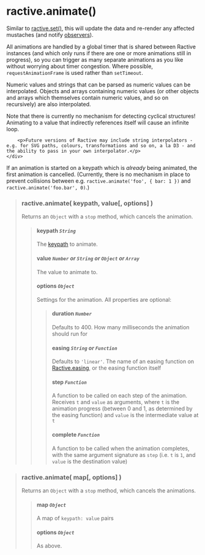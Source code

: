 # ractive.animate()


Similar to [ractive.set()](ractive.set().md), this will update the data and re-render any affected mustaches (and notify [observers](observers.md)).

All animations are handled by a global timer that is shared between Ractive instances (and which only runs if there are one or more animations still in progress), so you can trigger as many separate animations as you like without worrying about timer congestion. Where possible, `requestAnimationFrame` is used rather than `setTimeout`.

Numeric values and strings that can be parsed as numeric values can be interpolated. Objects and arrays containing numeric values (or other objects and arrays which themselves contain numeric values, and so on recursively) are also interpolated.

<aside>
    <div class='aside-inner'>
        <p>Note that there is currently no mechanism for detecting cyclical structures! Animating to a value that indirectly references itself will cause an infinite loop.</p>

        <p>Future versions of Ractive may include string interpolators - e.g. for SVG paths, colours, transformations and so on, a la D3 - and the ability to pass in your own interpolator.</p>
    </div>
</aside>

If an animation is started on a keypath which is *already* being animated, the first animation is cancelled. (Currently, there is no mechanism in place to prevent collisions between e.g. `ractive.animate('foo', { bar: 1 })` and `ractive.animate('foo.bar', 0)`.)


> ### ractive.animate( keypath, value[, options] )
> Returns an `Object` with a `stop` method, which cancels the animation.
> > #### **keypath** *`String`*
> > The [keypath](keypaths.md) to animate.
> > #### **value** *`Number` or `String` or `Object` or `Array`*
> > The value to animate to.
> > #### options *`Object`*
> > Settings for the animation. All properties are optional:
> > > #### duration *`Number`*
> > > Defaults to 400. How many milliseconds the animation should run for
> > > #### easing *`String` or `Function`*
> > > Defaults to `'linear'`. The name of an easing function on [Ractive.easing](Ractive.easing.md), or the easing function itself
> > > #### step *`Function`*
> > > A function to be called on each step of the animation. Receives `t` and `value` as arguments, where `t` is the animation progress (between 0 and 1, as determined by the easing function) and `value` is the intermediate value at `t`
> > > #### complete *`Function`*
> > > A function to be called when the animation completes, with the same argument signature as `step` (i.e. `t` is `1`, and `value` is the destination value)


> ### ractive.animate( map[, options] )
> Returns an `Object` with a `stop` method, which cancels the animations.
> > #### **map** *`Object`*
> > A map of `keypath: value` pairs
> > #### options *`Object`*
> > As above.